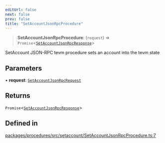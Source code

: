 ```yaml
---
editUrl: false
next: false
prev: false
title: "SetAccountJsonRpcProcedure"
---
```


> **SetAccountJsonRpcProcedure**: (`request`) => `Promise`\<[`SetAccountJsonRpcResponse`](/reference/tevm/procedures/type-aliases/setaccountjsonrpcresponse/)\>

SetAccount JSON-RPC tevm procedure sets an account into the tevm state

## Parameters

• **request**: [`SetAccountJsonRpcRequest`](/reference/tevm/procedures/type-aliases/setaccountjsonrpcrequest/)

## Returns

`Promise`\<[`SetAccountJsonRpcResponse`](/reference/tevm/procedures/type-aliases/setaccountjsonrpcresponse/)\>

## Defined in

[packages/procedures/src/setaccount/SetAccountJsonRpcProcedure.ts:7](https://github.com/qbzzt/tevm-monorepo/blob/main/packages/procedures/src/setaccount/SetAccountJsonRpcProcedure.ts#L7)

